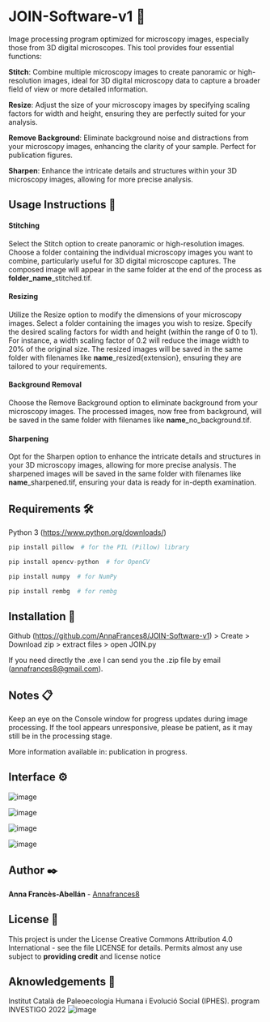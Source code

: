 # JOIN-Software-v1 🔬

Image processing program optimized for microscopy images, especially those from 3D digital microscopes. This tool provides four essential functions:

**Stitch**: Combine multiple microscopy images to create panoramic or high-resolution images, ideal for 3D digital microscopy data to capture a broader field of view or more detailed information.

**Resize**: Adjust the size of your microscopy images by specifying scaling factors for width and height, ensuring they are perfectly suited for your analysis.

**Remove Background**: Eliminate background noise and distractions from your microscopy images, enhancing the clarity of your sample. Perfect for publication figures.

**Sharpen**: Enhance the intricate details and structures within your 3D microscopy images, allowing for more precise analysis.

## Usage Instructions 🚀
#### Stitching
Select the Stitch option to create panoramic or high-resolution images.
Choose a folder containing the individual microscopy images you want to combine, particularly useful for 3D digital microscope captures.
The composed image will appear in the same folder at the end of the process as **folder_name**_stitched.tif.
#### Resizing
Utilize the Resize option to modify the dimensions of your microscopy images.
Select a folder containing the images you wish to resize.
Specify the desired scaling factors for width and height (within the range of 0 to 1).
For instance, a width scaling factor of 0.2 will reduce the image width to 20% of the original size.
The resized images will be saved in the same folder with filenames like **name**_resized{extension}, ensuring they are tailored to your requirements.
#### Background Removal
Choose the Remove Background option to eliminate background from your microscopy images.
The processed images, now free from background, will be saved in the same folder with filenames like **name**_no_background.tif.
#### Sharpening
Opt for the Sharpen option to enhance the intricate details and structures in your 3D microscopy images, allowing for more precise analysis.
The sharpened images will be saved in the same folder with filenames like **name**_sharpened.tif, ensuring your data is ready for in-depth examination.


## Requirements 🛠️
Python 3 (https://www.python.org/downloads/)

``` python
pip install pillow  # for the PIL (Pillow) library
```
``` python
pip install opencv-python  # for OpenCV
```
``` python
pip install numpy  # for NumPy
```
``` python
pip install rembg  # for rembg
```

## Installation 🔧
Github (https://github.com/AnnaFrances8/JOIN-Software-v1) > Create > Download zip > extract files > open JOIN.py

If you need directly the .exe I can send you the .zip file by email (annafrances8@gmail.com).

## Notes 📋
Keep an eye on the Console window for progress updates during image processing.
If the tool appears unresponsive, please be patient, as it may still be in the processing stage.

More information available in: publication in progress.

## Interface ⚙️
![image](https://github.com/AnnaFrances8/JOIN-Software-v1/assets/141737377/21634cbb-60c3-488a-b221-02a3e321a3b2)

![image](https://github.com/AnnaFrances8/JOIN-Software-v1/assets/141737377/ed271c87-f330-4aca-91f7-39148913a14b)

![image](https://github.com/AnnaFrances8/JOIN-Software-v1/assets/141737377/79b9e63b-c023-428f-9fcd-de94663d2073)

![image](https://github.com/AnnaFrances8/JOIN-Software-v1/assets/141737377/89a96c3e-81fc-4902-98e1-054eee67b945)


## Author ✒️

**Anna Francès-Abellán** - [Annafrances8](https://github.com/AnnaFrances8)


## License 📄

This project is under the License Creative Commons Attribution 4.0 International - see the file LICENSE for details.
Permits almost any use subject to **providing credit** and license notice

## Aknowledgements 🎁

Institut Català de Paleoecologia Humana i Evolució Social (IPHES).
program INVESTIGO 2022 
![image](https://github.com/AnnaFrances8/JOIN-Software-v1/assets/141737377/4f71f0ea-8360-4961-bb48-e8a1b55d3b2b)


